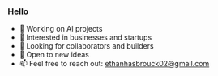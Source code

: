 ### Hello

- 🔭 Working on AI projects
- 🌱 Interested in businesses and startups
- 👯 Looking for collaborators and builders
- 🤔 Open to new ideas
- 📫 Feel free to reach out: [ethanhasbrouck02@gmail.com](mailto:ethanhasbrouck02@gmail.com)
<!-- 
**eefh/eefh** is a ✨ _special_ ✨ repository because its `README.md` (this file) appears on your GitHub profile.

Here are some ideas to get you started:
- 🔭 I’m currently working on AI and one-person businesses
- 🌱 I’m interested in creating tech startups at a rapid pace
- 👯 I’m looking for collaborators
- 🤔 I’m open to new ideas
- 💡 I have a lot of experience in AI and startups

- 👯 I’m looking to collaborate on ...
- 🤔 I’m looking for help with ...
- 💬 Ask me about ...
- 📫 How to reach me: [ethanhasbrouck02@gmail.com](ethanhasbrouck02@gmail.com).
- ⚡ Fun fact: ...
-->
